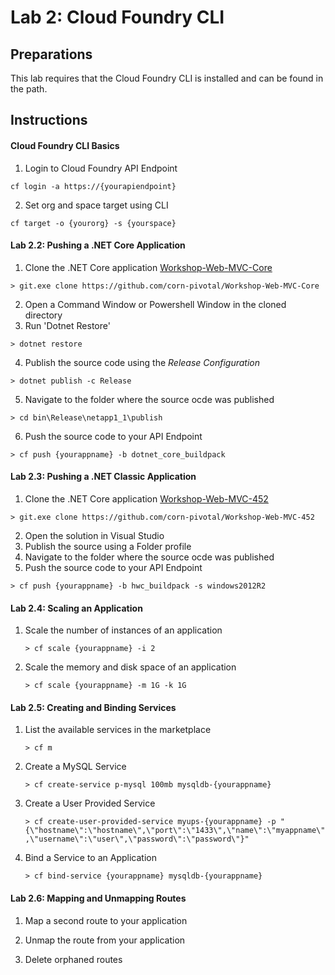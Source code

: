 # Lab 2: Cloud Foundry CLI

## Preparations
This lab requires that the Cloud Foundry CLI is installed and can be found in the path.

## Instructions
#### Cloud Foundry CLI Basics
1. Login to Cloud Foundry API Endpoint

 `cf login -a https://{yourapiendpoint}`
 
2. Set org and space target using CLI

 `cf target -o {yourorg} -s {yourspace}`
 

#### Lab 2.2: Pushing a .NET Core Application
1. Clone the .NET Core application [Workshop-Web-MVC-Core](https://github.com/corn-pivotal/Workshop-Web-MVC-Core)

 `> git.exe clone https://github.com/corn-pivotal/Workshop-Web-MVC-Core`
 
2. Open a Command Window or Powershell Window in the cloned directory
3. Run 'Dotnet Restore'

 `> dotnet restore`
 
4. Publish the source code using the *Release Configuration*

 `> dotnet publish -c Release`
 
5. Navigate to the folder where the source ocde was published

 `> cd bin\Release\netapp1_1\publish`
 
6. Push the source code to your API Endpoint

 `> cf push {yourappname} -b dotnet_core_buildpack` 

#### Lab 2.3: Pushing a .NET Classic Application
1. Clone the .NET Core application [Workshop-Web-MVC-452](https://github.com/corn-pivotal/Workshop-Web-MVC-452)

 `> git.exe clone https://github.com/corn-pivotal/Workshop-Web-MVC-452`
 
2. Open the solution in Visual Studio
3. Publish the source using a Folder profile
4. Navigate to the folder where the source ocde was published
5. Push the source code to your API Endpoint

 `> cf push {yourappname} -b hwc_buildpack -s windows2012R2` 
 
#### Lab 2.4: Scaling an Application
1. Scale the number of instances of an application

	`> cf scale {yourappname} -i 2`

2. Scale the memory and disk space of an application

	`> cf scale {yourappname} -m 1G -k 1G`

#### Lab 2.5: Creating and Binding Services
1. List the available services in the marketplace

	`> cf m`

2. Create a MySQL Service 

	`> cf create-service p-mysql 100mb mysqldb-{yourappname}`

3. Create a User Provided Service 

	`> cf create-user-provided-service myups-{yourappname} -p "{\"hostname\":\"hostname\",\"port\":\"1433\",\"name\":\"myappname\",\"username\":\"user\",\"password\":\"password\"}"`

4. Bind a Service to an Application

	`> cf bind-service {yourappname} mysqldb-{yourappname}`

#### Lab 2.6: Mapping and Unmapping Routes
1. Map a second route to your application

2. Unmap the route from your application

3. Delete orphaned routes


